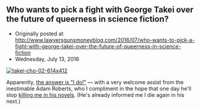 ## Who wants to pick a fight with George Takei over the future of queerness in science fiction?

 * Originally posted at http://www.lawyersgunsmoneyblog.com/2016/07/who-wants-to-pick-a-fight-with-george-takei-over-the-future-of-queerness-in-science-fiction
 * Wednesday, July 13, 2016

[![takei-cho-02-614x412](http://lawyersgunsmon.wpengine.com/wp-content/uploads/2016/07/takei-cho-02-614x412.jpg)](http://lawyersgunsmon.wpengine.com/wp-content/uploads/2016/07/takei-cho-02-614x412.jpg)  

Apparently, [the answer is "I do!"](http://www.salon.com/2016/07/12/sulu\_star\_trek\_and\_queer\_sci\_fi\_lgbt\_diversity\_has\_been\_there\_all\_along\_now\_its\_gone\_mainstream/) — with a very welcome assist from the inestimable Adam Roberts, who I compliment in the hope that one day he'll stop [killing me in his novels](http://amzn.to/2a7nuhy). (He's already informed me I die again in his next.)